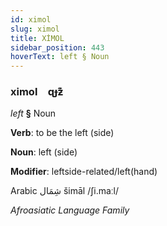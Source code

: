 ```yaml
---
id: ximol
slug: ximol
title: XİMOL
sidebar_position: 443
hoverText: left § Noun
---
```


### ximol&emsp;<span kind="abugida">ɋɟƶ͊</span>

*left* **§** Noun

**Verb**: to be the left (side)

**Noun**: left (side)

**Modifier**: leftside-related/left(hand)

Arabic شِمَال šimāl /ʃi.maːl/

*Afroasiatic Language Family*